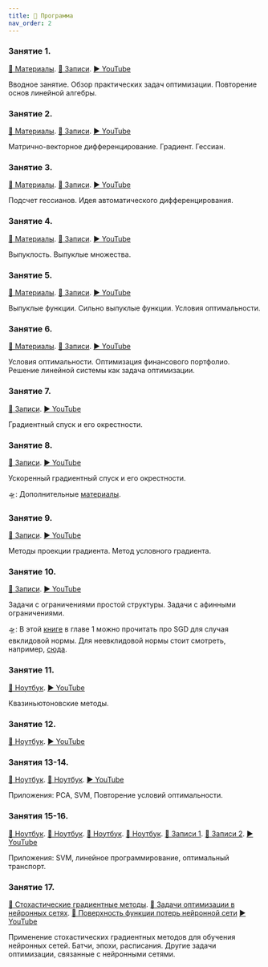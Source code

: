```yaml
---
title: 🚀 Программа
nav_order: 2
---
```


### Занятие 1.
[📄 Материалы](/presentations/1.pdf). [📝 Записи](/notes/1.pdf). [▶️ YouTube](https://youtu.be/PA-EpxsI30E) 

Вводное занятие. Обзор практических задач оптимизации. Повторение основ линейной алгебры.

### Занятие 2.
[📄 Материалы](/presentations/2.pdf). [📝 Записи](/notes/2.pdf). [▶️ YouTube](https://youtu.be/K0bPcj5468Q) 

Матрично-векторное дифференцирование. Градиент. Гессиан.

### Занятие 3.
[📄 Материалы](/presentations/3.pdf). [📝 Записи](/notes/3.pdf). [▶️ YouTube](https://youtu.be/4iSTtr9U6zs) 

Подсчет гессианов. Идея автоматического дифференцирования.

### Занятие 4.
[📄 Материалы](/presentations/4.pdf). [📝 Записи](/notes/4.pdf). [▶️ YouTube](https://youtu.be/wldAS7visAI) 

Выпуклость. Выпуклые множества.

### Занятие 5.
[📄 Материалы](/presentations/5.pdf). [📝 Записи](/notes/5.pdf). [▶️ YouTube](https://youtu.be/igK--QhRdrE) 

Выпуклые функции. Сильно выпуклые функции. Условия оптимальности. 

### Занятие 6.
[📄 Материалы](/presentations/6.pdf). [📝 Записи](/notes/6.pdf). [▶️ YouTube](https://youtu.be/lqz5Au01jWs) 

Условия оптимальности. Оптимизация финансового портфолио. Решение линейной системы как задача оптимизации.

### Занятие 7.
[📝 Записи](/notes/7.pdf). [▶️ YouTube](https://youtu.be/k4mBbJM-Vbo) 

Градиентный спуск и его окрестности.

### Занятие 8.
[📝 Записи](/notes/8.pdf). [▶️ YouTube](https://youtu.be/pZrTJk_QqNE) 

Ускоренный градиентный спуск и его окрестности. 

🛸: Дополнительные [материалы](https://opt.mipt.ru/Материалы_прошлых_лет/Методы_оптимизации._2021/).

### Занятие 9.
[📝 Записи](/notes/9.pdf). [▶️ YouTube](https://youtu.be/MJMaNpBIGcU) 

Методы проекции градиента. Метод условного градиента.

### Занятие 10.
[📝 Записи](/notes/10.pdf). [▶️ YouTube](https://youtu.be/UQIE-GSpj6M) 

Задачи с ограничениями простой структуры. Задачи с афинными ограничениями. 

🛸: В этой [книге](/files/2021_Book_Stochastic_Optimization.pdf) в главе 1 можно прочитать про SGD для случая евклидовой нормы. Для неевклидовой нормы стоит смотреть, например, [сюда](https://web.stanford.edu/~jduchi/PCMIConvex/Duchi16.pdf).

### Занятие 11.
[🤖 Ноутбук](https://colab.research.google.com/drive/1er9wIAwrM_VVvVanBlj3utUDouI6EdD-?usp=sharing). [▶️ YouTube](https://youtu.be/Lj3Brfp2jV0) 

Квазиньютоновские методы.

### Занятие 12.
[🤖 Ноутбук](https://colab.research.google.com/drive/1cb55P5ITAHT70GC5yQgUjnRyXslyaxgg?usp=sharing). [▶️ YouTube](https://youtu.be/5QEKAp3Ix9A) 

### Занятия 13-14.
[🤖 Ноутбук](https://colab.research.google.com/drive/1hqizVrTi0Bb3MFTKNRnJtY7iwiocHS_J?usp=sharing). [🤖 Ноутбук](https://colab.research.google.com/drive/1f8UudVS_s5nXqod7BByIq6zoWll6dVKV?usp=sharing). [▶️ YouTube](https://youtu.be/mlNN3Yz2brE) 

Приложения: PCA, SVM, Повторение условий оптимальности.

### Занятия 15-16.
[🤖 Ноутбук](https://colab.research.google.com/drive/1p-YV4etqlrb8Zoijf9hdJFk-lztAZ-DT?usp=sharing). [🤖 Ноутбук](https://colab.research.google.com/drive/1GrvJ-4t9jhursZa4QypOdD6IiwGc1oXp?usp=sharing). [🤖 Ноутбук](https://colab.research.google.com/drive/1ySKzzNoQmYM7wY0dqrs46XSAsjty6vHN?usp=sharing). [🤖 Ноутбук](https://colab.research.google.com/drive/1CIdbxSPUhkHdEnSZZt8Tncq3_vnkBCaL?usp=sharing). [📜 Записи 1](/files/lp.pdf). [📜 Записи 2](/files/fivt.pdf). [▶️ YouTube](https://youtu.be/Mn40WjWsbuQ) 

Приложения: SVM, линейное программирование, оптимальный транспорт.

### Занятиe 17.
[🤖 Стохастические градиентные методы](https://colab.research.google.com/github/MerkulovDaniil/optim/blob/master/assets/Notebooks/SGD_and_variations.ipynb). [🤖 Задачи оптимизации в нейронных сетях](https://colab.research.google.com/github/MerkulovDaniil/optim/blob/master/assets/Notebooks/NN_applications.ipynb). [🤖 Поверхность функции потерь нейронной сети](https://colab.research.google.com/github/MerkulovDaniil/optim/blob/master/assets/Notebooks/NN_loss_surface.ipynb) [▶️ YouTube](https://youtu.be/Inmjp_6x7m4) 

Применение стохастических градиентных методов для обучения нейронных сетей. Батчи, эпохи, расписания. Другие задачи оптимизации, связанные с нейронными сетями.

